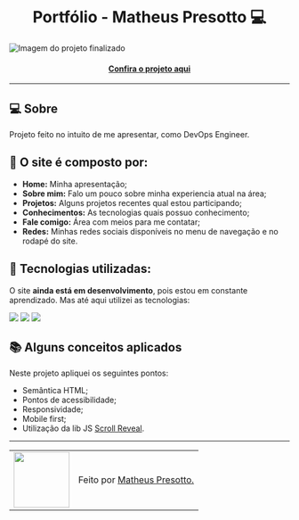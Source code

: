 <h1 align="center">Portfólio - Matheus Presotto 💻</h1>

![Imagem do projeto finalizado](assets/images/projects/portifolio.png)

<h4 align="center"><a href="https://matheuspresotto.vercel.app">Confira o projeto aqui</a></h4>

---

## 💻 Sobre

Projeto feito no intuito de me apresentar, como DevOps Engineer.

## 🤯 O site é composto por:

- **Home:** Minha apresentação;
- **Sobre mim:** Falo um pouco sobre minha experiencia atual na área;
- **Projetos:** Alguns projetos recentes qual estou participando;
- **Conhecimentos:** As tecnologias quais possuo conhecimento;
- **Fale comigo:** Área com meios para me contatar;
- **Redes:** Minhas redes sociais disponíveis no menu de navegação e no rodapé do site.

## 🧠 Tecnologias utilizadas:

O site **ainda está em desenvolvimento**, pois estou em constante aprendizado. Mas até aqui utilizei as tecnologias:

<div>
    <img src="https://img.shields.io/badge/HTML5-E34F26?style=for-the-badge&logo=html5&logoColor=white" />
    <img src="https://img.shields.io/badge/CSS3-1572B6?style=for-the-badge&logo=css3&logoColor=white" />
    <img src="https://img.shields.io/badge/JavaScript-F7DF1E?style=for-the-badge&logo=javascript&logoColor=black" />
</div>

## 📚 Alguns conceitos aplicados

Neste projeto apliquei os seguintes pontos:
+ Semântica HTML;
+ Pontos de acessibilidade;
+ Responsividade;
+ Mobile first;
+ Utilização da lib JS <a href="https://scrollrevealjs.org">Scroll Reveal</a>.

---

<table>
  <tr>
    <td>
      <img src="https://avatars.githubusercontent.com/u/83012707?v=4" width="100px" />
    </td>
    <td>
      Feito por <a href="https://github.com/presotto-m">Matheus Presotto.</a>
    </td>
  </tr>
</table>

